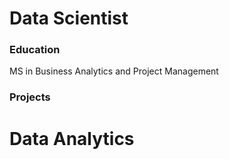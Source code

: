 # Data Scientist

### Education
MS in Business Analytics and Project Management

### Projects

# Data Analytics
